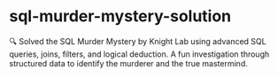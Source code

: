 # sql-murder-mystery-solution
🔍 Solved the SQL Murder Mystery by Knight Lab using advanced SQL queries, joins, filters, and logical deduction. A fun investigation through structured data to identify the murderer and the true mastermind.

